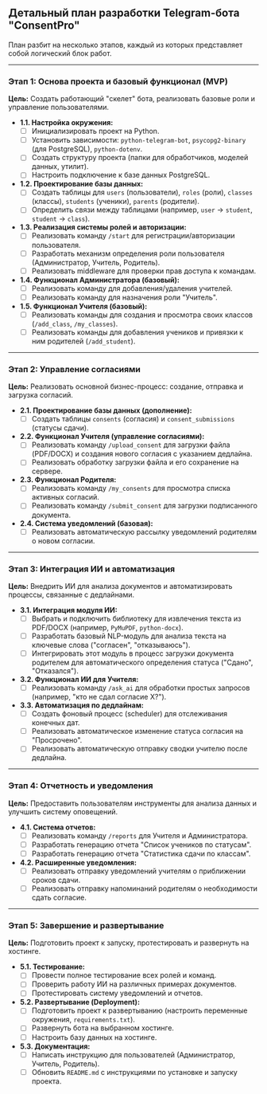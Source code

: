 ## Детальный план разработки Telegram-бота "ConsentPro"

План разбит на несколько этапов, каждый из которых представляет собой логический блок работ.

---

### **Этап 1: Основа проекта и базовый функционал (MVP)**

**Цель:** Создать работающий "скелет" бота, реализовать базовые роли и управление пользователями.

*   **1.1. Настройка окружения:**
    *   [ ] Инициализировать проект на Python.
    *   [ ] Установить зависимости: `python-telegram-bot`, `psycopg2-binary` (для PostgreSQL), `python-dotenv`.
    *   [ ] Создать структуру проекта (папки для обработчиков, моделей данных, утилит).
    *   [ ] Настроить подключение к базе данных PostgreSQL.
*   **1.2. Проектирование базы данных:**
    *   [ ] Создать таблицы для `users` (пользователи), `roles` (роли), `classes` (классы), `students` (ученики), `parents` (родители).
    *   [ ] Определить связи между таблицами (например, `user` -> `student`, `student` -> `class`).
*   **1.3. Реализация системы ролей и авторизации:**
    *   [ ] Реализовать команду `/start` для регистрации/авторизации пользователя.
    *   [ ] Разработать механизм определения роли пользователя (Администратор, Учитель, Родитель).
    *   [ ] Реализовать middleware для проверки прав доступа к командам.
*   **1.4. Функционал Администратора (базовый):**
    *   [ ] Реализовать команду для добавления/удаления учителей.
    *   [ ] Реализовать команду для назначения роли "Учитель".
*   **1.5. Функционал Учителя (базовый):**
    *   [ ] Реализовать команды для создания и просмотра своих классов (`/add_class`, `/my_classes`).
    *   [ ] Реализовать команды для добавления учеников и привязки к ним родителей (`/add_student`).

---

### **Этап 2: Управление согласиями**

**Цель:** Реализовать основной бизнес-процесс: создание, отправка и загрузка согласий.

*   **2.1. Проектирование базы данных (дополнение):**
    *   [ ] Создать таблицы `consents` (согласия) и `consent_submissions` (статусы сдачи).
*   **2.2. Функционал Учителя (управление согласиями):**
    *   [ ] Реализовать команду `/upload_consent` для загрузки файла (PDF/DOCX) и создания нового согласия с указанием дедлайна.
    *   [ ] Реализовать обработку загрузки файла и его сохранение на сервере.
*   **2.3. Функционал Родителя:**
    *   [ ] Реализовать команду `/my_consents` для просмотра списка активных согласий.
    *   [ ] Реализовать команду `/submit_consent` для загрузки подписанного документа.
*   **2.4. Система уведомлений (базовая):**
    *   [ ] Реализовать автоматическую рассылку уведомлений родителям о новом согласии.

---

### **Этап 3: Интеграция ИИ и автоматизация**

**Цель:** Внедрить ИИ для анализа документов и автоматизировать процессы, связанные с дедлайнами.

*   **3.1. Интеграция модуля ИИ:**
    *   [ ] Выбрать и подключить библиотеку для извлечения текста из PDF/DOCX (например, `PyMuPDF`, `python-docx`).
    *   [ ] Разработать базовый NLP-модуль для анализа текста на ключевые слова ("согласен", "отказываюсь").
    *   [ ] Интегрировать этот модуль в процесс загрузки документа родителем для автоматического определения статуса ("Сдано", "Отказался").
*   **3.2. Функционал ИИ для Учителя:**
    *   [ ] Реализовать команду `/ask_ai` для обработки простых запросов (например, "кто не сдал согласие X?").
*   **3.3. Автоматизация по дедлайнам:**
    *   [ ] Создать фоновый процесс (scheduler) для отслеживания конечных дат.
    *   [ ] Реализовать автоматическое изменение статуса согласия на "Просрочено".
    *   [ ] Реализовать автоматическую отправку сводки учителю после дедлайна.

---

### **Этап 4: Отчетность и уведомления**

**Цель:** Предоставить пользователям инструменты для анализа данных и улучшить систему оповещений.

*   **4.1. Система отчетов:**
    *   [ ] Реализовать команду `/reports` для Учителя и Администратора.
    *   [ ] Разработать генерацию отчета "Список учеников по статусам".
    *   [ ] Разработать генерацию отчета "Статистика сдачи по классам".
*   **4.2. Расширенные уведомления:**
    *   [ ] Реализовать отправку уведомлений учителям о приближении сроков сдачи.
    *   [ ] Реализовать отправку напоминаний родителям о необходимости сдать согласие.

---

### **Этап 5: Завершение и развертывание**

**Цель:** Подготовить проект к запуску, протестировать и развернуть на хостинге.

*   **5.1. Тестирование:**
    *   [ ] Провести полное тестирование всех ролей и команд.
    *   [ ] Проверить работу ИИ на различных примерах документов.
    *   [ ] Протестировать систему уведомлений и отчетов.
*   **5.2. Развертывание (Deployment):**
    *   [ ] Подготовить проект к развертыванию (настроить переменные окружения, `requirements.txt`).
    *   [ ] Развернуть бота на выбранном хостинге.
    *   [ ] Настроить базу данных на хостинге.
*   **5.3. Документация:**
    *   [ ] Написать инструкцию для пользователей (Администратор, Учитель, Родитель).
    *   [ ] Обновить `README.md` с инструкциями по установке и запуску проекта.